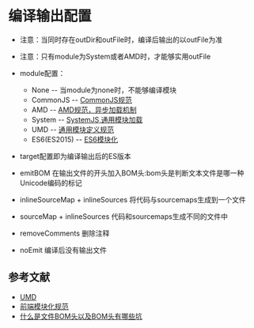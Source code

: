 # 编译输出配置

* 注意：当同时存在outDir和outFile时，编译后输出的以outFile为准
* 注意：只有module为System或者AMD时，才能够实用outFile
* module配置：
   
     * None -- 当module为none时，不能够编译模块
     * CommonJS -- [CommonJS规范](https://www.jianshu.com/p/dd08f4095a49)
     * AMD -- [AMD规范，异步加载机制](https://www.cnblogs.com/thinkingthigh/p/7642733.html)
     * System -- [SystemJS,通用模块加载](https://blog.csdn.net/weixin_39331259/article/details/92802638)
     * UMD -- [通用模块定义规范](https://www.jianshu.com/p/6e61bf5c4d23)
     * ES6(ES2015) -- [ES6模块化](http://es6.ruanyifeng.com/#docs/module)
 * target配置即为编译输出后的ES版本
 * emitBOM 在输出文件的开头加入BOM头:bom头是判断文本文件是哪一种Unicode编码的标记
 * inlineSourceMap + inlineSources 将代码与sourcemaps生成到一个文件
 * sourceMap + inlineSources 代码和sourcemaps生成不同的文件中
 * removeComments 删除注释
 * noEmit 编译后没有输出文件

## 参考文献
  
  * [UMD](https://www.jianshu.com/p/6e61bf5c4d23)
  * [前端模块化规范](https://www.jianshu.com/p/00ee4e45c0cd)
  * [什么是文件BOM头以及BOM头有哪些坑](https://www.cnblogs.com/qinmengjiao123-123/p/8325646.html)